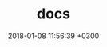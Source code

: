 ---
layout: category
title:  "docs"
date:   2018-01-08 11:56:39 +0300
root: "../"
category: docs
permalink: /category/docs/
---